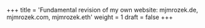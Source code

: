 +++
title = 'Fundamental revision of my own website: mjmrozek.de, mjmrozek.com, mjmrozek.eth'
weight = 1
draft = false
+++
